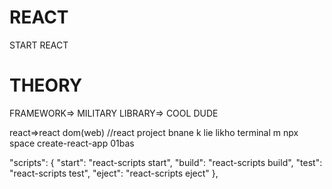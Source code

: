 # REACT
START REACT

# THEORY
FRAMEWORK=> MILITARY
LIBRARY=> COOL DUDE


react=>react dom(web)
//react project bnane k lie likho terminal m npx space create-react-app 01bas

 "scripts": {
    "start": "react-scripts start",
    "build": "react-scripts build",
    "test": "react-scripts test",
    "eject": "react-scripts eject"
  },